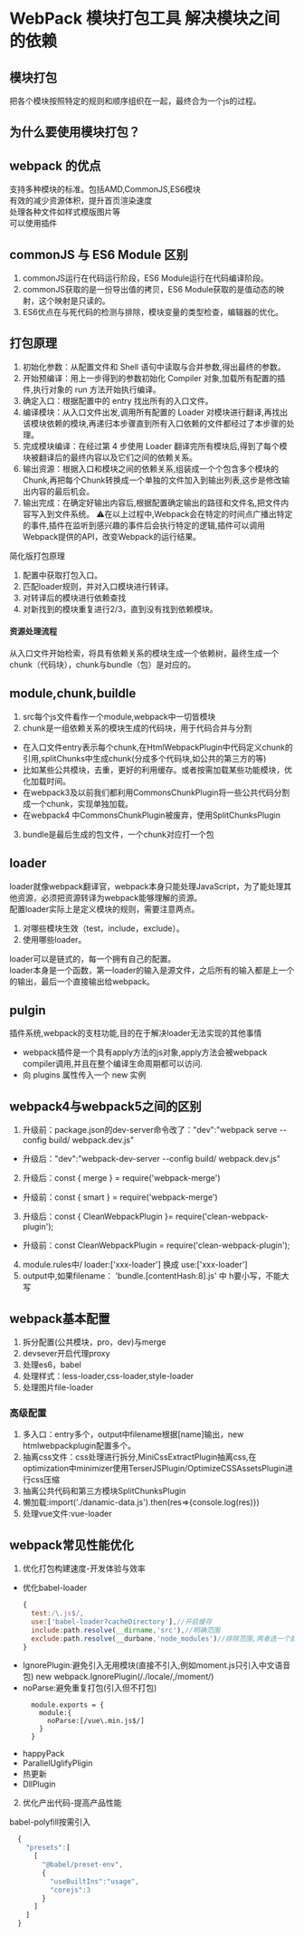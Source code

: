 # WebPack 模块打包工具  解决模块之间的依赖

## 模块打包
把各个模块按照特定的规则和顺序组织在一起，最终合为一个js的过程。

## 为什么要使用模块打包？

## webpack 的优点
支持多种模块的标准。包括AMD,CommonJS,ES6模块  
有效的减少资源体积，提升首页渲染速度  
处理各种文件如样式模版图片等  
可以使用插件  

## commonJS 与 ES6 Module 区别
1. commonJS运行在代码运行阶段，ES6 Module运行在代码编译阶段。
2. commonJS获取的是一份导出值的拷贝，ES6 Module获取的是值动态的映射，这个映射是只读的。  
3. ES6优点在与死代码的检测与排除，模块变量的类型检查，编辑器的优化。

## 打包原理
1. 初始化参数：从配置文件和 Shell 语句中读取与合并参数,得出最终的参数。  
2. 开始预编译：用上一步得到的参数初始化 Compiler 对象,加载所有配置的插件,执行对象的 run 方法开始执行编译。  
3. 确定入口：根据配置中的 entry 找出所有的入口文件。  
4. 编译模块：从入口文件出发,调用所有配置的 Loader 对模块进行翻译,再找出该模块依赖的模块,再递归本步骤直到所有入口依赖的文件都经过了本步骤的处理。  
5. 完成模块编译：在经过第 4 步使用 Loader 翻译完所有模块后,得到了每个模块被翻译后的最终内容以及它们之间的依赖关系。  
6. 输出资源：根据入口和模块之间的依赖关系,组装成一个个包含多个模块的Chunk,再把每个Chunk转换成一个单独的文件加入到输出列表,这步是修改输出内容的最后机会。
7. 输出完成：在确定好输出内容后,根据配置确定输出的路径和文件名,把文件内容写入到文件系统。
⚠️在以上过程中,Webpack会在特定的时间点广播出特定的事件,插件在监听到感兴趣的事件后会执行特定的逻辑,插件可以调用Webpack提供的API，改变Webpack的运行结果。

简化版打包原理
1. 配置中获取打包入口。
2. 匹配loader规则，并对入口模块进行转译。
3. 对转译后的模块进行依赖查找
4. 对新找到的模块重复进行2/3，直到没有找到依赖模块。

#### 资源处理流程  
从入口文件开始检索，将具有依赖关系的模块生成一个依赖树，最终生成一个chunk（代码块），chunk与bundle（包）是对应的。
 

## module,chunk,buildle
1. src每个js文件看作一个module,webpack中一切皆模块
2. chunk是一组依赖关系的模块生成的代码块，用于代码合并与分割
  - 在入口文件entry表示每个chunk,在HtmlWebpackPlugin中代码定义chunk的引用,splitChunks中生成chunk(分成多个代码块,如公共的第三方的等)
  - 比如某些公共模块，去重，更好的利用缓存。或者按需加载某些功能模块，优化加载时间。
  - 在webpack3及以前我们都利用CommonsChunkPlugin将一些公共代码分割成一个chunk，实现单独加载。
  - 在webpack4 中CommonsChunkPlugin被废弃，使用SplitChunksPlugin   
3. bundle是最后生成的包文件，一个chunk对应打一个包  


## loader 
loader就像webpack翻译官，webpack本身只能处理JavaScript，为了能处理其他资源，必须把资源转译为webpack能够理解的资源。  
配置loader实际上是定义模块的规则，需要注意两点。  
1. 对哪些模块生效（test，include，exclude）。  
2. 使用哪些loader。 

loader可以是链式的，每一个拥有自己的配置。  
loader本身是一个函数，第一loader的输入是源文件，之后所有的输入都是上一个的输出，最后一个直接输出给webpack。 


##  pulgin
插件系统,webpack的支柱功能,目的在于解决loader无法实现的其他事情  
- webpack插件是一个具有apply方法的js对象,apply方法会被webpack compiler调用,并且在整个编译生命周期都可以访问.
- 向 plugins 属性传入一个 new 实例


## webpack4与webpack5之间的区别
1. 升级前：package.json的dev-server命令改了："dev":"webpack serve --config build/ webpack.dev.js"
  - 升级后："dev":"webpack-dev-server --config build/ webpack.dev.js"
2. 升级后：const { merge } = require('webpack-merge')
  - 升级前：const { smart } = require('webpack-merge')
3. 升级后：const { CleanWebpackPlugin }= require('clean-webpack-plugin');
  - 升级前：const CleanWebpackPlugin = require('clean-webpack-plugin');
4. module.rules中/ loader:['xxx-loader'] 换成  use:['xxx-loader']
5. output中,如果filename： 'bundle.[contentHash:8].js' 中 h要小写，不能大写

## webpack基本配置
1. 拆分配置(公共模块，pro，dev)与merge
2. devsever开启代理proxy
3. 处理es6，babel
4. 处理样式：less-loader,css-loader,style-loader
5. 处理图片file-loader
   
### 高级配置
1. 多入口：entry多个，output中filename根据[name]输出，new htmlwebpackplugin配置多个。
2. 抽离css文件：css处理进行拆分,MiniCssExtractPlugin抽离css,在optimization中minimizer使用TerserJSPlugin/OptimizeCSSAssetsPlugin进行css压缩
3. 抽离公共代码和第三方模块SplitChunksPlugin
4. 懒加载:import('./danamic-data.js').then(res=>{console.log(res)})
5. 处理vue文件:vue-loader



## webpack常见性能优化
1. 优化打包构建速度-开发体验与效率
  - 优化babel-loader
    ```js
    {
      test:/\.js$/,
      use:['babel-loader?cacheDirectory'],//开启缓存
      include:path.resolve(__dirname,'src'),//明确范围
      exclude:path.resolve(__durbane,'node_modules')//排除范围,两者选一个就好.如果都选exclude优先级高
    }
    ```
  - IgnorePlugin:避免引入无用模块(直接不引入,例如moment.js只引入中文语音包) 
    new webpack.IgnorePlugin(/\.\/locale/,/moment/)
  - noParse:避免重复打包(引入但不打包)
    ```
      module.exports = {
        module:{
          noParse:[/vue\.min.js$/]
        }
      }
    ```
  - happyPack
  - ParallelUglifyPligin
  - 热更新
  - DllPlugin
2. 优化产出代码-提高产品性能



babel-polyfill按需引入
```js
  {
    "presets":[
      [
        "@babel/preset-env",
        {
          "useBuiltIns":"usage",
          "corejs":3
        }
      ]
    ]
  }
```